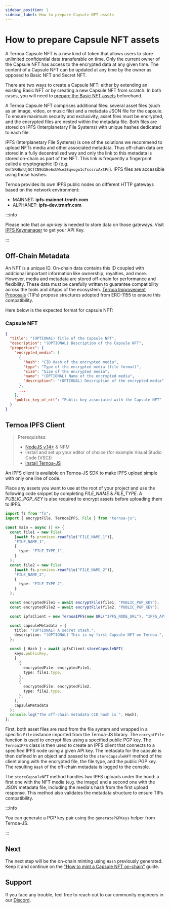 ```yaml
---
sidebar_position: 1
sidebar_label: How to prepare Capsule NFT assets
---
```


# How to prepare Capsule NFT assets

A Ternoa Capsule NFT is a new kind of token that allows users to store unlimited confidential data transferable on time. Only the current owner of the Capsule NFT has access to the encrypted data at any given time. The content of a Capsule NFT can be updated at any time by the owner as opposed to Basic NFT and Secret NFT.

There are two ways to create a Capsule NFT: either by extending an existing Basic NFT or by creating a new Capsule NFT from scratch. In both cases, you will need to [prepare the Basic NFT assets](/for-developers/guides/NFT/basic-NFT/prepare-assets) beforehand.

A Ternoa Capsule NFT comprises additional files: several asset files (such as an image, video, or music file) and a metadata JSON file for the capsule. To ensure maximum security and exclusivity, asset files must be encrypted, and the encrypted files are nested within the metadata file. Both files are stored on IPFS (Interplanetary File Systems) with unique hashes dedicated to each file.

IPFS (Interplanetary File Systems) is one of the solutions we recommend to upload NFTs media and other associated metadata. Thus off-chain data are stored in a fully decentralized way and only the link to this metadata is stored on-chain as part of the NFT. This link is frequently a fingerprint called a cryptographic ID (e.g. `Qmf5RHhnUjSCfCN9d1Ee6sUWxe3Eqvogw1cTsssrxAxtPn`). IPFS files are accessible using those hashes.

Ternoa provides its own IPFS public nodes on different HTTP gateways based on the network environment:

- MAINNET: **ipfs-mainnet.trnnfr.com**
- ALPHANET: **ipfs-dev.trnnfr.com**

:::info

Please note that an _api-key_ is needed to store data on those gateways. Visit [IPFS Keymanager](https://ipfs-key-manager-git-dev-ternoa.vercel.app/) to get your API Key.

:::

## Off-Chain Metadata

An NFT is a unique ID. On-chain data contains this ID coupled with additional important information like ownership, royalties, and more. However, media and metadata are stored off-chain for performance and flexibility. These data must be carefully written to guarantee compatibility across the tools and dApps of the ecosystem. [Ternoa Improvement Proposals](https://github.com/capsule-corp-ternoa/ternoa-proposals/tree/main/TIPs) (TIPs) propose structures adopted from ERC-1155 to ensure this compatibility.

Here below is the expected format for capsule NFT:

### Capsule NFT

```json
{
  "title": "(OPTIONAL) Title of the Capsule NFT",
  "description": "(OPTIONAL) Description of the Capsule NFT",
  "properties": {
    "encrypted_media": [
      {
        "hash": "CID Hash of the encrypted media",
        "type": "Type of the encrypted media (file format)",
        "size": "Size of the encrypted media",
        "name": "(OPTIONAL) Name of the encrypted media",
        "description": "(OPTIONAL) Description of the encrypted media"
      },
      ...
    ],
    "public_key_of_nft": "Public key associated with the Capsule NFT"
  }
}
```

## Ternoa IPFS Client

> Prerequisites:
>
> - [NodeJS v.14+](https://nodejs.org/en/download/) & NPM
> - Install and set up your editor of choice (for example Visual Studio Code [VSC])
> - [Install Ternoa-JS](/for-developers/get-started/install-ternoa-js#step-1-install-ternoa-js)

An IPFS client is available on Ternoa-JS SDK to make IPFS upload simple with only one line of code.

Place any assets you want to use at the root of your project and use the following code snippet by completing _FILE_NAME_ & _FILE_TYPE_. A _PUBLIC_PGP_KEY_ is also required to encrypt assets before uploading them to IPFS.

```typescript showLineNumbers
import fs from "fs";
import { encryptFile, TernoaIPFS, File } from "ternoa-js";

const main = async () => {
  const file1 = new File(
    [await fs.promises.readFile("FILE_NAME_1")],
    "FILE_NAME_1",
    {
      type: "FILE_TYPE_1",
    }
  );
  const file2 = new File(
    [await fs.promises.readFile("FILE_NAME_2")],
    "FILE_NAME_2",
    {
      type: "FILE_TYPE_2",
    }
  );

  const encryptedFile1 = await encryptFile(file1, "PUBLIC_PGP_KEY");
  const encryptedFile2 = await encryptFile(file2, "PUBLIC_PGP_KEY");

  const ipfsClient = new TernoaIPFS(new URL("IPFS_NODE_URL"), "IPFS_API_KEY");

  const capsuleMetadata = {
    title: "(OPTIONAL) A secret stash.",
    description: "(OPTIONAL) This is my first Capsule NFT on Ternoa.",
  };

  const { Hash } = await ipfsClient.storeCapsuleNFT(
    keys.publicKey,
    [
      {
        encryptedFile: encryptedFile1,
        type: file1.type,
      },
      {
        encryptedFile: encryptedFile2,
        type: file2.type,
      },
    ],
    capsuleMetadata
  );
  console.log("The off-chain metadata CID hash is ", Hash);
};
```

First, both asset files are read from the file system and wrapped in a specific `File` instance imported from the Ternoa-JS library. The `encryptFile` function is used to encrypt files using a specified public PGP key. The `TernoaIPFS` class is then used to create an IPFS client that connects to a specified IPFS node using a given API key. The metadata for the capsule is then defined in an object and passed to the `storeCapsuleNFT` method of the client along with the encrypted file, the file type, and the public PGP key. The resulting `Hash` of the off-chain metadata is logged to the console.

The `storeCapsuleNFT` method handles two IPFS uploads under the hood: a first one with the NFT media (e.g. the image) and a second one with the JSON metadata file, including the media's hash from the first upload response. This method also validates the metadata structure to ensure TIPs compatibility.

:::info

You can generate a PGP key pair using the `generatePGPKeys` helper from Ternoa-JS.

:::

## Next

The next step will be the on-chain minting using `Hash` previously generated. Keep it and continue on the ["How to mint a Capsule NFT on-chain"](/for-developers/guides/NFT/capsule-NFT/mint-NFT) guide.

## Support

If you face any trouble, feel free to reach out to our community engineers in our [Discord](https://discord.gg/fUmBkPpnRu).

